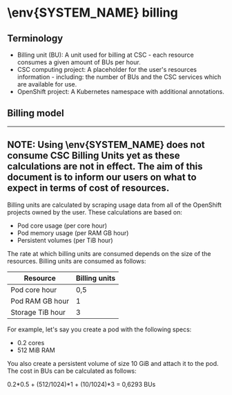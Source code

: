 # \env{SYSTEM_NAME} billing

## Terminology

* Billing unit (BU): A unit used for billing at CSC - each resource consumes a given amount of BUs per hour.
* CSC computing project: A placeholder for the user's resources information - including: the number of BUs and the CSC 
services which are available for use.
* OpenShift project: A Kubernetes namespace with additional annotations.

## Billing model

------------------------------------------------------------------------------------------------------------------------
**NOTE**: Using \env{SYSTEM_NAME} does not consume **CSC Billing Units** yet as these calculations are not in effect.
The aim of this document is to inform our users on what to expect in terms of cost of resources.
------------------------------------------------------------------------------------------------------------------------


Billing units are calculated by scraping usage data from all of the OpenShift projects owned by the user. 
These calculations are based on:

* Pod core usage (per core hour)
* Pod memory usage (per RAM GB hour)
* Persistent volumes (per TiB hour)

The rate at which billing units are consumed depends on the size of the
resources. Billing units are consumed as follows:

| Resource         | Billing units |
|------------------|---------------|
| Pod core hour    | 0,5           |
| Pod RAM GB hour  | 1             |
| Storage TiB hour | 3             |

For example, let's say you create a pod with the following specs:

* 0.2 cores
* 512 MiB RAM

You also create a persistent volume of size 10 GiB and attach it to the pod. The
cost in BUs can be calculated as follows:

0.2*0.5 + (512/1024)*1 + (10/1024)*3 = 0,6293 BUs
